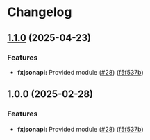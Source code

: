 # Changelog

## [1.1.0](https://github.com/adaosantos/yokai-contrib/compare/fxjsonapi-v1.0.0...fxjsonapi/v1.1.0) (2025-04-23)


### Features

* **fxjsonapi:** Provided module ([#28](https://github.com/adaosantos/yokai-contrib/issues/28)) ([f5f537b](https://github.com/adaosantos/yokai-contrib/commit/f5f537bc9a9dde73e439820134afffa2b3497058))

## 1.0.0 (2025-02-28)


### Features

* **fxjsonapi:** Provided module ([#28](https://github.com/ankorstore/yokai-contrib/issues/28)) ([f5f537b](https://github.com/ankorstore/yokai-contrib/commit/f5f537bc9a9dde73e439820134afffa2b3497058))
